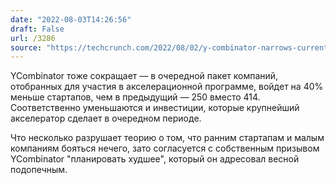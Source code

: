 ```yaml
---
date: "2022-08-03T14:26:56"
draft: False
url: /3286
source: "https://techcrunch.com/2022/08/02/y-combinator-narrows-current-cohort-size-by-40-citing-downturn-and-funding-environment/"
---
```


YCombinator тоже сокращает — в очередной пакет компаний, отобранных для участия в акселерационной программе, войдет на 40% меньше стартапов, чем в предыдущий — 250 вместо 414. Соответственно уменьшаются и инвестиции, которые крупнейший акселератор сделает в очередном периоде.

Что несколько разрушает теорию о том, что ранним стартапам и малым компаниям бояться нечего, зато согласуется с собственным призывом YCombinator "планировать худшее", который он адресовал весной подопечным.

